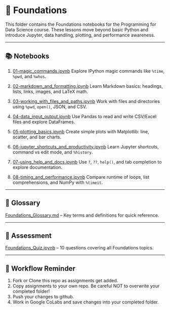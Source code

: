 # 🧱 Foundations

This folder contains the Foundations notebooks for the Programming for Data Science course.
These lessons move beyond basic Python and introduce Jupyter, data handling, plotting, and performance awareness.

---

## 📚 Notebooks

1. [01-magic_commands.ipynb](https://github.com/aaniaahh/DataScience-2025/blob/main/Completed/05-Foundations/01_magic_commands.ipynb)
Explore IPython magic commands like `%time`, `%pwd`, and `%whos`.

2. [02-markdown_and_formatting.ipynb](https://github.com/aaniaahh/DataScience-2025/blob/main/Completed/05-Foundations/02_markdown_and_formatting.ipynb)
Learn Markdown basics: headings, lists, links, images, and LaTeX math.

3. [03-working_with_files_and_paths.ipynb](https://github.com/aaniaahh/DataScience-2025/blob/main/Completed/05-Foundations/03_working_with_files_and_paths.ipynb)
Work with files and directories using `%pwd`, `open()`, JSON, and CSV.

4. [04-data_input_output.ipynb](https://github.com/aaniaahh/DataScience-2025/blob/main/Completed/05-Foundations/04_data_input_output.ipynb)
Use Pandas to read and write CSV/Excel files and explore DataFrames.

5. [05-plotting_basics.ipynb](https://github.com/aaniaahh/DataScience-2025/blob/main/Completed/05-Foundations/05_plotting_basics.ipynb)
Create simple plots with Matplotlib: line, scatter, and bar charts.

6. [06-jupyter_shortcuts_and_productivity.ipynb](https://github.com/aaniaahh/DataScience-2025/blob/main/Completed/05-Foundations/06_jupyter_shortcuts_and_productivity.ipynb)
Learn Jupyter shortcuts, command vs edit mode, and `%history`.

7. [07-using_help_and_docs.ipynb](https://github.com/aaniaahh/DataScience-2025/blob/main/Completed/05-Foundations/07_using_help_and_docs.ipynb)
Use `?`, `??`, `help()`, and tab completion to explore documentation.

8. [08-timing_and_performance.ipynb](https://github.com/aaniaahh/DataScience-2025/blob/main/Completed/05-Foundations/08_timing_and_performance.ipynb)
Compare runtime of loops, list comprehensions, and NumPy with `%timeit`.

---

## 📕 Glossary

[Foundations_Glossary.md](https://github.com/aaniaahh/DataScience-2025/blob/main/Assignments/05-Foundations/glossary.md) – Key terms and definitions for quick reference.

---

## 📝 Assessment

[Foundations_Quiz.ipynb](https://github.com/aaniaahh/DataScience-2025/blob/main/Completed/05-Foundations/Foundations_Quiz.ipynb) – 10 questions covering all Foundations topics.

---

## 🚀 Workflow Reminder

1. Fork or Clone this repo as assignments get added.
2. Copy assignments to your own repo. Be careful NOT to overwrite your completed folder!
3. Push your changes to github.
4. Work in Google CoLabs and save changes into your completed folder.